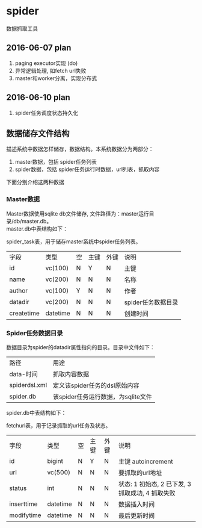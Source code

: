 # spider
数据抓取工具

## 2016-06-07 plan
<ol>
	<li>paging executor实现 (do)</li>
	<li>异常逻辑处理, 如fetch url失败</li>
	<li>master和worker分离，实现分布式</li>
</ol>

## 2016-06-10 plan
<ol>
	<li>spider任务调度状态持久化</li>
</ol>

## 数据储存文件结构

描述系统中数据怎样储存，数据结构。本系统数据分为两部分：
<ol>
	<li>master数据，包括 spider任务列表</li>
	<li>spider数据，包括 spider任务运行时数据，url列表，抓取内容</li>
</ol>

下面分别介绍这两种数据

### Master数据

Master数据使用sqlite db文件储存, 文件路径为：master运行目录/db/master.db。<br/>
master.db中表结构如下：

spider_task表，用于储存master系统中spider任务列表。
<table>
	<tr>
		<td>字段</td>
		<td>类型</td>
		<td>空</td>
		<td>主键</td>
		<td>外键</td>
		<td>说明</td>
	</tr>
	<tr>
		<td>id</td>
		<td>vc(100)</td>
		<td>N</td>
		<td>Y</td>
		<td>N</td>
		<td>主键</td>
	</tr>
	<tr>
		<td>name</td>
		<td>vc(200)</td>
		<td>N</td>
		<td>N</td>
		<td>N</td>
		<td>名称</td>
	</tr>
	<tr>
		<td>author</td>
		<td>vc(100)</td>
		<td>Y</td>
		<td>N</td>
		<td>N</td>
		<td>作者</td>
	</tr>
	<tr>
		<td>datadir</td>
		<td>vc(200)</td>
		<td>N</td>
		<td>N</td>
		<td>N</td>
		<td>spider任务数据目录</td>
	</tr>
	<tr>
		<td>createtime</td>
		<td>datetime</td>
		<td>N</td>
		<td>N</td>
		<td>N</td>
		<td>创建时间</td>
	</tr>
</table>


### Spider任务数据目录
数据目录为spider的datadir属性指向的目录。目录中文件如下：

<table>
	<tr>
		<td>路径</td>
		<td>用途</td>
	</tr>
	<tr>
		<td>data-时间</td>
		<td>抓取内容数据</td>
	</tr>
	<tr>
		<td>spiderdsl.xml</td>
		<td>定义该spider任务的dsl原始内容</td>
	</tr>
	<tr>
		<td>spider.db</td>
		<td>该spider任务运行数据，为sqlite文件</td>
	</tr>
</table>


spider.db中表结构如下：

fetchurl表，用于记录抓取的url任务及状态。
<table>
	<tr>
		<td>字段</td>
		<td>类型</td>
		<td>空</td>
		<td>主键</td>
		<td>外键</td>
		<td>说明</td>
	</tr>
	<tr>
		<td>id</td>
		<td>bigint</td>
		<td>N</td>
		<td>Y</td>
		<td>N</td>
		<td>主键 autoincrement</td>
	</tr>
	<tr>
		<td>url</td>
		<td>vc(500)</td>
		<td>N</td>
		<td>N</td>
		<td>N</td>
		<td>要抓取的url地址</td>
	</tr>
	<tr>
		<td>status</td>
		<td>int</td>
		<td>N</td>
		<td>N</td>
		<td>N</td>
		<td>状态: 1 初始态, 2 已下发, 3 抓取成功, 4 抓取失败</td>
	</tr>
	<tr>
		<td>inserttime</td>
		<td>datetime</td>
		<td>N</td>
		<td>N</td>
		<td>N</td>
		<td>数据插入时间</td>
	</tr>
	<tr>
		<td>modifytime</td>
		<td>datetime</td>
		<td>N</td>
		<td>N</td>
		<td>N</td>
		<td>最后更新时间</td>
	</tr>
</table>

